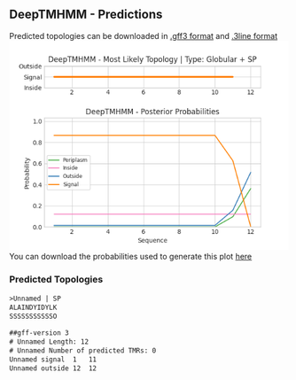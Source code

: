 ## DeepTMHMM - Predictions
Predicted topologies can be downloaded in [.gff3 format](TMRs.gff3) and [.3line format](predicted_topologies.3line)
![picture](plot.png)
You can download the probabilities used to generate this plot [here](Unnamed_probs.csv)
### Predicted Topologies
```
>Unnamed | SP
ALAINDYIDYLK
SSSSSSSSSSSO

```


```
##gff-version 3
# Unnamed Length: 12
# Unnamed Number of predicted TMRs: 0
Unnamed	signal	1	11				
Unnamed	outside	12	12				

```

